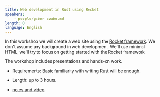 ```yaml
---
title: Web development in Rust using Rocket
speakers:
    - people/gabor-szabo.md
length: 0
language: English
---
```


In this workshop we will create a web site using the [Rocket framework](https://rocket.rs/).
We don't assume any background in web development. We'll use minimal HTML, we'll try to focus on getting started with the Rocket framework

The workshop includes presentations and hands-on work.

* Requirements: Basic familiarity with writing Rust will be enough.
* Length: up to 3 hours.

* [notes and video](https://rust.code-maven.com/web-development-in-rust-using-rocket)


